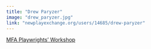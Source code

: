 ```yaml
---
title: "Drew Paryzer"
image: "drew_paryzer.jpg"
link: "newplayexchange.org/users/14685/drew-paryzer"
---
```


[MFA Playwrights’ Workshop](/affiliated-artists/mfa-playwrights-workshop)